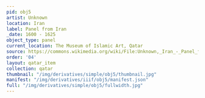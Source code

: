 ```yaml
---
pid: obj5
artist: Unknown
location: Iran
label: Panel from Iran
_date: 1600 - 1625
object_type: panel
current_location: The Museum of Islamic Art, Qatar
source: https://commons.wikimedia.org/wiki/File:Unknown,_Iran_-_Panel_from_Iran_-_Google_Art_Project.jpg
order: '04'
layout: qatar_item
collection: qatar
thumbnail: "/img/derivatives/simple/obj5/thumbnail.jpg"
manifest: "/img/derivatives/iiif/obj5/manifest.json"
full: "/img/derivatives/simple/obj5/fullwidth.jpg"
---
```


